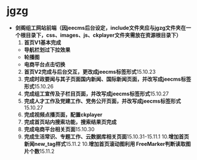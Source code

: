 # jgzg
- **剑阁组工网站前端（因jeecms后台设定，include文件夹应与jgzg文件夹在一个根目录下，css、images、js、ckplayer文件夹需放在资源根目录下）**
  1. **首页V1基本完成**
    - **导航栏划过下拉效果**  
    - **轮播图**
    - **电商平台点击切换**
  2. **首页V2完成与后台交互，更改成jeecms标签形式**15.10.23
  3. **完成时政要闻与其子页面国内新闻、国际新闻页面，并改写成jeecms标签形式**15.10.26
  4. **完成组工宣传及子栏目页面，并改写成jeecms标签形式**15.10.27
  5. **完成人才工作及党建工作、党务公开页面，并改写成jeecms标签形式**15.10.27
  6. **完成视频点播页面，配置ckplayer**
  7. **完成首页站内搜索功能，搜索结果页完成**
  8. **完成电商平台相关页面**15.10.30
  9. **完成生活常识、专题工作、云数据库相关页面**15.10.31-15.11.1
  10.**增加首页新闻new_tag样式**15.11.2
  10.**增加首页滚动图利用 FreeMarker判断读取图片个数**15.11.2